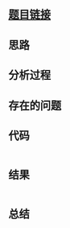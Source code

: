 [//]: # (@Author  : xu.junpeng)
[//]: # (@Time    : 2020/8/18 10:56 下午)
## [题目链接](https://leetcode-cn.com/problems/unique-binary-search-trees-ii/)

## 思路

## 分析过程

## 存在的问题

## 代码
```python

```

## 结果
```

```
## 总结


